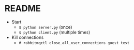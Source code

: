 # README

* Start
  * `$ python server.py` (once)
  * `$ python client.py` (multiple times)
* Kill connections
  * `# rabbitmqctl close_all_user_connections guest test`
